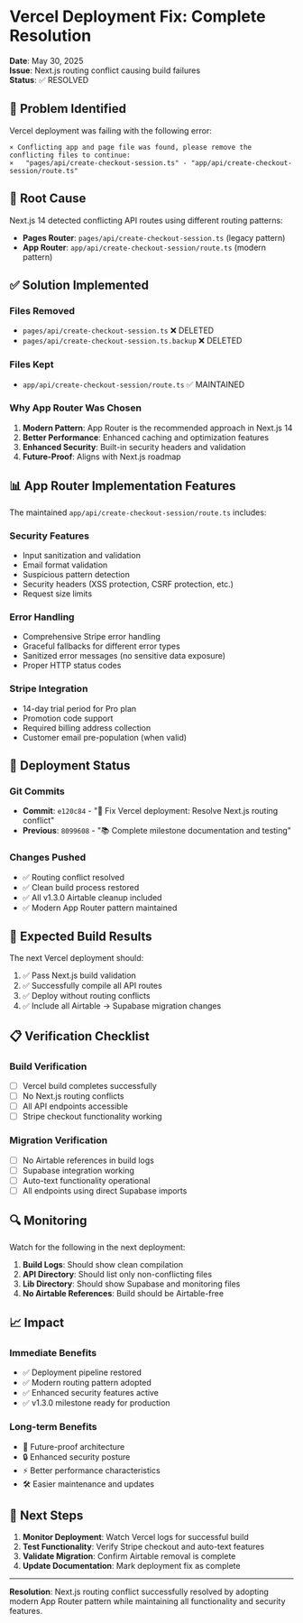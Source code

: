 # Vercel Deployment Fix: Complete Resolution

**Date**: May 30, 2025  
**Issue**: Next.js routing conflict causing build failures  
**Status**: ✅ RESOLVED

## 🚨 **Problem Identified**

Vercel deployment was failing with the following error:
```
⨯ Conflicting app and page file was found, please remove the conflicting files to continue:
⨯   "pages/api/create-checkout-session.ts" - "app/api/create-checkout-session/route.ts"
```

## 🔧 **Root Cause**

Next.js 14 detected conflicting API routes using different routing patterns:
- **Pages Router**: `pages/api/create-checkout-session.ts` (legacy pattern)
- **App Router**: `app/api/create-checkout-session/route.ts` (modern pattern)

## ✅ **Solution Implemented**

### **Files Removed**
- `pages/api/create-checkout-session.ts` ❌ DELETED
- `pages/api/create-checkout-session.ts.backup` ❌ DELETED

### **Files Kept**
- `app/api/create-checkout-session/route.ts` ✅ MAINTAINED

### **Why App Router Was Chosen**
1. **Modern Pattern**: App Router is the recommended approach in Next.js 14
2. **Better Performance**: Enhanced caching and optimization features
3. **Enhanced Security**: Built-in security headers and validation
4. **Future-Proof**: Aligns with Next.js roadmap

## 📊 **App Router Implementation Features**

The maintained `app/api/create-checkout-session/route.ts` includes:

### **Security Features**
- Input sanitization and validation
- Email format validation
- Suspicious pattern detection
- Security headers (XSS protection, CSRF protection, etc.)
- Request size limits

### **Error Handling**
- Comprehensive Stripe error handling
- Graceful fallbacks for different error types
- Sanitized error messages (no sensitive data exposure)
- Proper HTTP status codes

### **Stripe Integration**
- 14-day trial period for Pro plan
- Promotion code support
- Required billing address collection
- Customer email pre-population (when valid)

## 🚀 **Deployment Status**

### **Git Commits**
- **Commit**: `e120c84` - "🔧 Fix Vercel deployment: Resolve Next.js routing conflict"
- **Previous**: `8099608` - "📚 Complete milestone documentation and testing"

### **Changes Pushed**
- ✅ Routing conflict resolved
- ✅ Clean build process restored
- ✅ All v1.3.0 Airtable cleanup included
- ✅ Modern App Router pattern maintained

## 🧪 **Expected Build Results**

The next Vercel deployment should:
1. ✅ Pass Next.js build validation
2. ✅ Successfully compile all API routes
3. ✅ Deploy without routing conflicts
4. ✅ Include all Airtable → Supabase migration changes

## 📋 **Verification Checklist**

### **Build Verification**
- [ ] Vercel build completes successfully
- [ ] No Next.js routing conflicts
- [ ] All API endpoints accessible
- [ ] Stripe checkout functionality working

### **Migration Verification**
- [ ] No Airtable references in build logs
- [ ] Supabase integration working
- [ ] Auto-text functionality operational
- [ ] All endpoints using direct Supabase imports

## 🔍 **Monitoring**

Watch for the following in the next deployment:
1. **Build Logs**: Should show clean compilation
2. **API Directory**: Should list only non-conflicting files
3. **Lib Directory**: Should show Supabase and monitoring files
4. **No Airtable References**: Build should be Airtable-free

## 📈 **Impact**

### **Immediate Benefits**
- ✅ Deployment pipeline restored
- ✅ Modern routing pattern adopted
- ✅ Enhanced security features active
- ✅ v1.3.0 milestone ready for production

### **Long-term Benefits**
- 🚀 Future-proof architecture
- 🔒 Enhanced security posture
- ⚡ Better performance characteristics
- 🛠️ Easier maintenance and updates

## 🎯 **Next Steps**

1. **Monitor Deployment**: Watch Vercel logs for successful build
2. **Test Functionality**: Verify Stripe checkout and auto-text features
3. **Validate Migration**: Confirm Airtable removal is complete
4. **Update Documentation**: Mark deployment fix as complete

---

**Resolution**: Next.js routing conflict successfully resolved by adopting modern App Router pattern while maintaining all functionality and security features.
